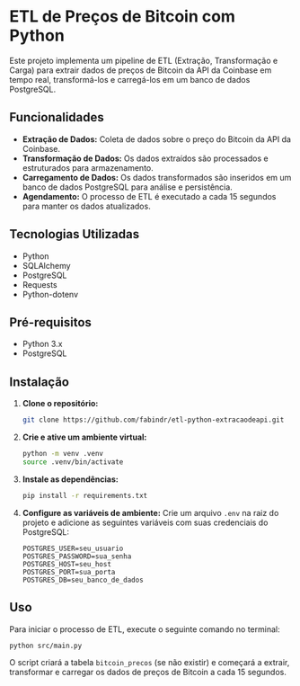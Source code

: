 # ETL de Preços de Bitcoin com Python

Este projeto implementa um pipeline de ETL (Extração, Transformação e Carga) para extrair dados de preços de Bitcoin da API da Coinbase em tempo real, transformá-los e carregá-los em um banco de dados PostgreSQL.

## Funcionalidades

  * **Extração de Dados:** Coleta de dados sobre o preço do Bitcoin da API da Coinbase.
  * **Transformação de Dados:** Os dados extraídos são processados e estruturados para armazenamento.
  * **Carregamento de Dados:** Os dados transformados são inseridos em um banco de dados PostgreSQL para análise e persistência.
  * **Agendamento:** O processo de ETL é executado a cada 15 segundos para manter os dados atualizados.

## Tecnologias Utilizadas

  * Python
  * SQLAlchemy
  * PostgreSQL
  * Requests
  * Python-dotenv

## Pré-requisitos

  * Python 3.x
  * PostgreSQL

## Instalação

1.  **Clone o repositório:**

    ```bash
    git clone https://github.com/fabindr/etl-python-extracaodeapi.git
    ```

2.  **Crie e ative um ambiente virtual:**

    ```bash
    python -m venv .venv
    source .venv/bin/activate
    ```

3.  **Instale as dependências:**

    ```bash
    pip install -r requirements.txt
    ```

4.  **Configure as variáveis de ambiente:**
    Crie um arquivo `.env` na raiz do projeto e adicione as seguintes variáveis com suas credenciais do PostgreSQL:

    ```
    POSTGRES_USER=seu_usuario
    POSTGRES_PASSWORD=sua_senha
    POSTGRES_HOST=seu_host
    POSTGRES_PORT=sua_porta
    POSTGRES_DB=seu_banco_de_dados
    ```

## Uso

Para iniciar o processo de ETL, execute o seguinte comando no terminal:

```bash
python src/main.py
```

O script criará a tabela `bitcoin_precos` (se não existir) e começará a extrair, transformar e carregar os dados de preços de Bitcoin a cada 15 segundos.
